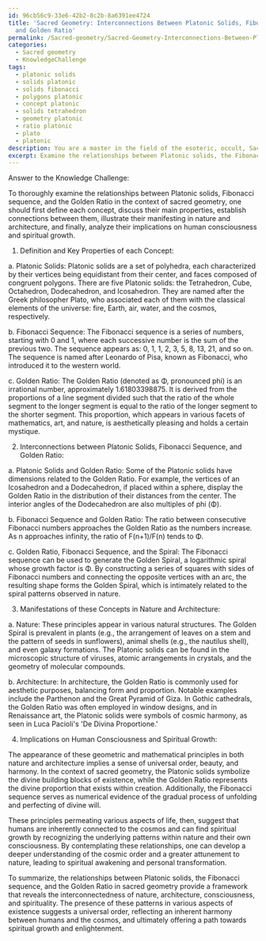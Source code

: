 ```yaml
---
id: 96cb56c9-33e6-42b2-8c2b-8a6391ee4724
title: 'Sacred Geometry: Interconnections Between Platonic Solids, Fibonacci Sequence,
  and Golden Ratio'
permalink: /Sacred-geometry/Sacred-Geometry-Interconnections-Between-Platonic-Solids-Fibonacci-Sequence-and-Golden-Ratio/
categories:
  - Sacred geometry
  - KnowledgeChallenge
tags:
  - platonic solids
  - solids platonic
  - solids fibonacci
  - polygons platonic
  - concept platonic
  - solids tetrahedron
  - geometry platonic
  - ratio platonic
  - plato
  - platonic
description: You are a master in the field of the esoteric, occult, Sacred geometry and Education. You are a writer of tests, challenges, books and deep knowledge on Sacred geometry for initiates and students to gain deep insights and understanding from. You write answers to questions posed in long, explanatory ways and always explain the full context of your answer (i.e., related concepts, formulas, examples, or history), as well as the step-by-step thinking process you take to answer the challenges. Be rigorous and thorough, and summarize the key themes, ideas, and conclusions at the end.
excerpt: Examine the relationships between Platonic solids, the Fibonacci sequence, and the Golden Ratio in the context of sacred geometry; explain how these concepts manifest in nature and architecture, and their implications on human consciousness and spiritual growth.
---
```

Answer to the Knowledge Challenge: 

To thoroughly examine the relationships between Platonic solids, Fibonacci sequence, and the Golden Ratio in the context of sacred geometry, one should first define each concept, discuss their main properties, establish connections between them, illustrate their manifesting in nature and architecture, and finally, analyze their implications on human consciousness and spiritual growth.

1. Definition and Key Properties of each Concept:

a. Platonic Solids: Platonic solids are a set of polyhedra, each characterized by their vertices being equidistant from their center, and faces composed of congruent polygons. There are five Platonic solids: the Tetrahedron, Cube, Octahedron, Dodecahedron, and Icosahedron. They are named after the Greek philosopher Plato, who associated each of them with the classical elements of the universe: fire, Earth, air, water, and the cosmos, respectively.

b. Fibonacci Sequence: The Fibonacci sequence is a series of numbers, starting with 0 and 1, where each successive number is the sum of the previous two. The sequence appears as: 0, 1, 1, 2, 3, 5, 8, 13, 21, and so on. The sequence is named after Leonardo of Pisa, known as Fibonacci, who introduced it to the western world.

c. Golden Ratio: The Golden Ratio (denoted as Φ, pronounced phi) is an irrational number, approximately 1.61803398875. It is derived from the proportions of a line segment divided such that the ratio of the whole segment to the longer segment is equal to the ratio of the longer segment to the shorter segment. This proportion, which appears in various facets of mathematics, art, and nature, is aesthetically pleasing and holds a certain mystique.

2. Interconnections between Platonic Solids, Fibonacci Sequence, and Golden Ratio:

a. Platonic Solids and Golden Ratio: Some of the Platonic solids have dimensions related to the Golden Ratio. For example, the vertices of an Icosahedron and a Dodecahedron, if placed within a sphere, display the Golden Ratio in the distribution of their distances from the center. The interior angles of the Dodecahedron are also multiples of phi (Φ).

b. Fibonacci Sequence and Golden Ratio: The ratio between consecutive Fibonacci numbers approaches the Golden Ratio as the numbers increase. As n approaches infinity, the ratio of F(n+1)/F(n) tends to Φ.

c. Golden Ratio, Fibonacci Sequence, and the Spiral: The Fibonacci sequence can be used to generate the Golden Spiral, a logarithmic spiral whose growth factor is Φ. By constructing a series of squares with sides of Fibonacci numbers and connecting the opposite vertices with an arc, the resulting shape forms the Golden Spiral, which is intimately related to the spiral patterns observed in nature.

3. Manifestations of these Concepts in Nature and Architecture:

a. Nature: These principles appear in various natural structures. The Golden Spiral is prevalent in plants (e.g., the arrangement of leaves on a stem and the pattern of seeds in sunflowers), animal shells (e.g., the nautilus shell), and even galaxy formations. The Platonic solids can be found in the microscopic structure of viruses, atomic arrangements in crystals, and the geometry of molecular compounds.

b. Architecture: In architecture, the Golden Ratio is commonly used for aesthetic purposes, balancing form and proportion. Notable examples include the Parthenon and the Great Pyramid of Giza. In Gothic cathedrals, the Golden Ratio was often employed in window designs, and in Renaissance art, the Platonic solids were symbols of cosmic harmony, as seen in Luca Pacioli's 'De Divina Proportione.'

4. Implications on Human Consciousness and Spiritual Growth:

The appearance of these geometric and mathematical principles in both nature and architecture implies a sense of universal order, beauty, and harmony. In the context of sacred geometry, the Platonic solids symbolize the divine building blocks of existence, while the Golden Ratio represents the divine proportion that exists within creation. Additionally, the Fibonacci sequence serves as numerical evidence of the gradual process of unfolding and perfecting of divine will.

These principles permeating various aspects of life, then, suggest that humans are inherently connected to the cosmos and can find spiritual growth by recognizing the underlying patterns within nature and their own consciousness. By contemplating these relationships, one can develop a deeper understanding of the cosmic order and a greater attunement to nature, leading to spiritual awakening and personal transformation.

To summarize, the relationships between Platonic solids, the Fibonacci sequence, and the Golden Ratio in sacred geometry provide a framework that reveals the interconnectedness of nature, architecture, consciousness, and spirituality. The presence of these patterns in various aspects of existence suggests a universal order, reflecting an inherent harmony between humans and the cosmos, and ultimately offering a path towards spiritual growth and enlightenment.
